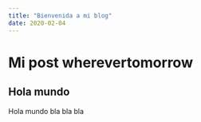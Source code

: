 ```yaml
---
title: "Bienvenida a mi blog"
date: 2020-02-04
---
```


# Mi post wherevertomorrow

## Hola mundo

Hola mundo bla bla bla

